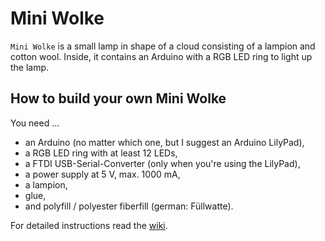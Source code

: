 # Mini Wolke
`Mini Wolke` is a small lamp in shape of a cloud consisting of a lampion and cotton wool. Inside, it contains an Arduino with a RGB LED ring to light up the lamp.

## How to build your own Mini Wolke
You need ...
* an Arduino (no matter which one, but I suggest an Arduino LilyPad),
* a RGB LED ring with at least 12 LEDs,
* a FTDI USB-Serial-Converter (only when you're using the LilyPad),
* a power supply at 5 V, max. 1000 mA,
* a lampion,
* glue,
* and polyfill / polyester fiberfill (german: Füllwatte).

For detailed instructions read the [wiki](http://github.com/philenius/MiniWolke/wiki).
